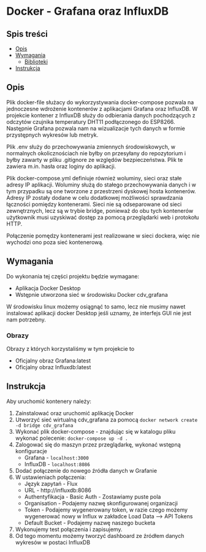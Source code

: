 # Docker - Grafana oraz InfluxDB #

## Spis treści ##
* [Opis](#Opis)
* [Wymagania](#Wymagania)
  * [Biblioteki](#Biblioteki)
* [Instrukcja](#Instrukcja)

## Opis ## 
Plik docker-file służacy do wykorzystywania docker-compose pozwala na jednoczesne wdrożenie kontenerów z aplikacjami Grafana oraz InfluxDB. 
W projekcie kontener z InfluxDB służy do odbierania danych pochodzących z odczytów czujnika temperatury DHT11 podłączonego do ESP8266. Następnie Grafana pozwala nam na wizualizacje tych danych w formie przystępnych wykresów lub metryk.

Plik .env służy do przechowywania zmiennych środowiskowych, w normalnych okolicznościach nie byłby on przesyłany do repozytorium i byłby zawarty w pliku .gitignore ze względów bezpieczeństwa. Plik te zawiera m.in. hasła oraz loginy do aplikacji. 

Plik docker-compose.yml definiuje również woluminy, sieci oraz stałe adresy IP aplikacji. Woluminy służą do stałego przechowywania danych i w tym przypadku są one tworzone z przestrzeni dyskowej hosta kontenerów. Adresy IP zostały dodane w celu dodatkowej możliwości sprawdzania łączności pomiędzy kontenerami. 
Sieci nie są odseparowane od sieci zewnętrznych, lecz są w trybie bridge, ponieważ do obu tych kontenerów użytkownik musi uzyskiwać dostęp za pomocą przeglądarki web i protokołu HTTP. 

Połączenie pomędzy kontenerami jest realizowane w sieci dockera, więc nie wychodzi ono poza sieć kontenerową. 

## Wymagania ## 
Do wykonania tej części projektu będzie wymagane: 

* Aplikacja Docker Desktop
* Wstępnie utworzona sieć w środowisku Docker cdv_grafana

W środowisku linux możemy osiągnąć to samo, lecz nie musimy nawet instalować aplikacji docker Desktop jeśli uznamy, że interfejs GUI nie jest nam potrzebny. 

### Obrazy ### 
Obrazy z których korzystaliśmy w tym projekcie to
* Oficjalny obraz Grafana:latest
* Oficjalny obraz Influxdb:latest

## Instrukcja ##
Aby uruchomić kontenery należy:
 1. Zainstalować oraz uruchomić aplikację Docker 
 2. Utworzyć sieć wirtualną cdv_grafana za pomocą `docker network create -d bridge cdv_grafana`
 3. Wykonać plik docker-compose - znajdując się w katalogu pliku wykonać polecenie: `docker-compose up -d .`
 4. Zalogować się do maszyn przez przeglądarkę, wykonać wstępną konfiguracje 
    * Grafana - `localhost:3000`
    * InfluxDB - `localhost:8086`
 5. Dodać połączenie do nowego źródła danych w Grafanie
 6. W ustawieniach połączenia:
    * Język zapytań - Flux
    * URL - http://influxdb:8086
    * Authentyfikacja - Basic Auth - Zostawiamy puste pola
    * Organisation - Podajemy nazwę skonfigurowanej organizacji 
    * Token - Podajemy wygenerowany token, w razie czego możemy wygenerować nowy w Influx w zakładce Load Data --> API Tokens
    * Default Bucket - Podajemy nazwę naszego bucketa
 7. Wykonujemy test połączenia i zapisujemy.
 8. Od tego momentu możemy tworzyć dashboard ze źródłem danych wykresów w postaci InfluxDB

